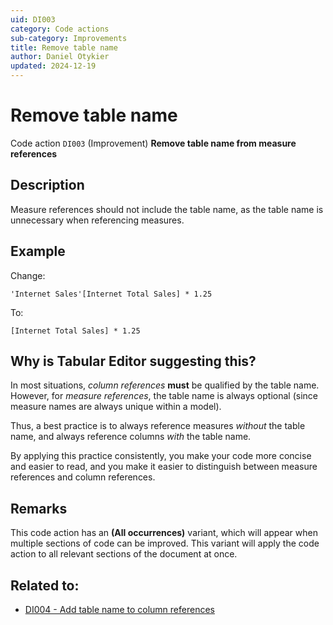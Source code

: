 ```yaml
---
uid: DI003
category: Code actions
sub-category: Improvements
title: Remove table name
author: Daniel Otykier
updated: 2024-12-19
---
```


# Remove table name

Code action `DI003` (Improvement) **Remove table name from measure references**

## Description

Measure references should not include the table name, as the table name is unnecessary when referencing measures.

## Example

Change:
```dax
'Internet Sales'[Internet Total Sales] * 1.25
```
To:
```dax
[Internet Total Sales] * 1.25
```

## Why is Tabular Editor suggesting this?

In most situations, *column references* **must** be qualified by the table name. However, for *measure references*, the table name is always optional (since measure names are always unique within a model).

Thus, a best practice is to always reference measures *without* the table name, and always reference columns *with* the table name.

By applying this practice consistently, you make your code more concise and easier to read, and you make it easier to distinguish between measure references and column references.

## Remarks

This code action has an **(All occurrences)** variant, which will appear when multiple sections of code can be improved. This variant will apply the code action to all relevant sections of the document at once.

## Related to:

- [DI004 - Add table name to column references](xref:DI004)
